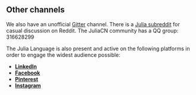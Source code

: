 ## Other channels

We also have an unofficial [Gitter](https://gitter.im/JuliaLang/julia) channel. There is a [Julia subreddit](https://www.reddit.com/r/Julia/) for casual discussion on Reddit. The JuliaCN community has a QQ group: 316628299

The Julia Language is also present and active on the following platforms in order to engage the widest audience possible:

* **[LinkedIn](https://www.linkedin.com/company/the-julia-language/)**
* **[Facebook](https://www.facebook.com/TheJuliaLanguage/)**
* **[Pinterest](https://www.pinterest.com/JuliaLanguage/)**
* **[Instagram](https://www.instagram.com/Julia.language/)**
